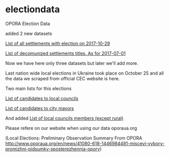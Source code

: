 # electiondata
OPORA Election Data

added 2 new datasets

[List of all settlements with election on 2017-10-29](https://github.com/OPORA/electiondata/blob/master/postanova%20pryznachennia%20vyboriv%20pershimiscevi2017-%20dirty.csv)

[List of decomunized settlements titles. As for 2017-07-01](..//rename_settlements_01-07-2017.csv)

Now we have here only three datasets but later we'll add more.

Last nation wide local elections in Ukraine took place on October 25 and all the data we scraped from official CEC website is here.

Two main lists for this elections

[List of candidates to local councils](../master/councils_candidates_local_2015.zip)

[List of candidates to city mayors](../master/canditates_mayors_local_2015.csv)

And added [List of local councils members (except rural)](../master/local_councils_members_23032017.csv)


Please refere on our website when using our data
oporaua.org

(Local Elections: Preliminary Observation Summary From OPORA 
http://www.oporaua.org/en/news/41080-618-1446984481-miscevi-vybory-promizhni-pidsumky-sposterezhennja-opory)
